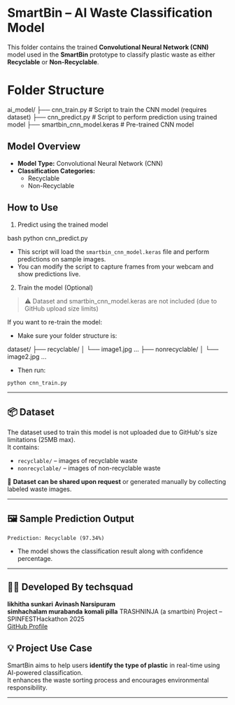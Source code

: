 
#  SmartBin – AI Waste Classification Model

This folder contains the trained **Convolutional Neural Network (CNN)** model used in the **SmartBin** prototype to classify plastic waste as either **Recyclable** or **Non-Recyclable**.


# Folder Structure

ai_model/
├── cnn_train.py        # Script to train the CNN model (requires dataset)
├── cnn_predict.py      # Script to perform prediction using trained model
├── smartbin_cnn_model.keras   # Pre-trained CNN model



##  Model Overview

- **Model Type:** Convolutional Neural Network (CNN)
- **Classification Categories:** 
  - Recyclable 
  - Non-Recyclable 



##  How to Use

 1. Predict using the trained model

   bash
python cnn_predict.py


- This script will load the `smartbin_cnn_model.keras` file and perform predictions on sample images.
- You can modify the script to capture frames from your webcam and show predictions live.


 2. Train the model (Optional)

  > ⚠️ Dataset and smartbin_cnn_model.keras are not included (due to GitHub upload size limits)


If you want to re-train the model:

- Make sure your folder structure is:

dataset/
├── recyclable/
│   └── image1.jpg ...
├── nonrecyclable/
│   └── image2.jpg ...


- Then run:
```bash
python cnn_train.py
```

---

## 📦 Dataset

The dataset used to train this model is not uploaded due to GitHub's size limitations (25MB max).  
It contains:
- `recyclable/` – images of recyclable waste  
- `nonrecyclable/` – images of non-recyclable waste  

📩 **Dataset can be shared upon request** or generated manually by collecting labeled waste images.

---

## 🖼️ Sample Prediction Output

```text
Prediction: Recyclable (97.34%)
```

- The model shows the classification result along with confidence percentage.

---

## 👨‍💻 Developed By techsquad

**likhitha sunkari** 
**Avinash Narsipuram**  
**simhachalam murabanda** 
**komali pilla** 
TRASHNINJA (a smartbin) Project – SPINFESTHackathon 2025  
[GitHub Profile](https://github.com/avinash-814)


## 💡 Project Use Case

SmartBin aims to help users **identify the type of plastic** in real-time using AI-powered classification.  
It enhances the waste sorting process and encourages environmental responsibility.

---

